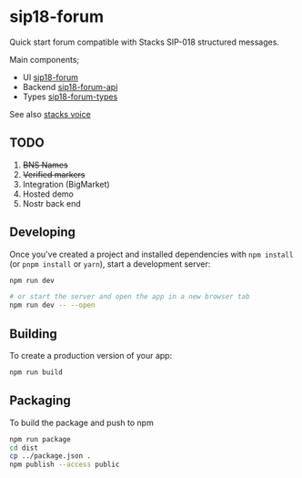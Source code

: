 # sip18-forum

Quick start forum compatible with Stacks SIP-018 structured messages.

Main components;

- UI [sip18-forum](https://github.com/BigMarketDao/sip18-forum)
- Backend [sip18-forum-api](https://github.com/BigMarketDao/sip18-forum-api)
- Types [sip18-forum-types](https://github.com/BigMarketDao/sip18-forum-types)

See also [stacks voice](https://github.com/Clarity-Innovation-Lab/stacks-voice)

## TODO

1. ~~BNS Names~~
2. ~~Verified markers~~
3. Integration (BigMarket)
4. Hosted demo
5. Nostr back end

## Developing

Once you've created a project and installed dependencies with `npm install` (or `pnpm install` or `yarn`), start a development server:

```bash
npm run dev

# or start the server and open the app in a new browser tab
npm run dev -- --open
```

## Building

To create a production version of your app:

```bash
npm run build
```

## Packaging

To build the package and push to npm

```bash
npm run package
cd dist
cp ../package.json .
npm publish --access public
```
